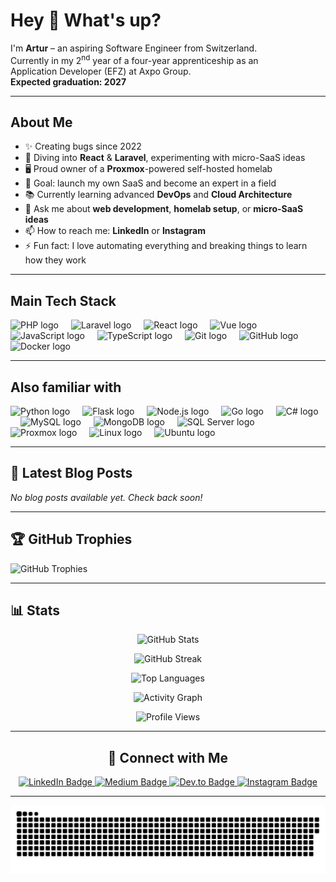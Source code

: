 <h1 align="left">Hey 👋 What's up?</h1>

<p align="left">
  I'm <strong>Artur</strong> – an aspiring Software Engineer from Switzerland.<br>
  Currently in my 2<sup>nd</sup> year of a four-year apprenticeship as an Application&nbsp;Developer&nbsp;(EFZ) at Axpo Group.<br>
  <strong>Expected graduation: 2027</strong>
</p>

---

<h2 align="left">About&nbsp;Me</h2>

- ✨ Creating bugs since 2022  
- 🔧 Diving into **React** & **Laravel**, experimenting with micro-SaaS ideas  
- 🖥️ Proud owner of a **Proxmox**-powered self-hosted homelab  
- 🎯 Goal: launch my own SaaS and become an expert in a field  
- 📚 Currently learning advanced **DevOps** and **Cloud Architecture**  
- 💬 Ask me about **web development**, **homelab setup**, or **micro-SaaS ideas**  
- 📫 How to reach me: **LinkedIn** or **Instagram**  
- ⚡ Fun fact: I love automating everything and breaking things to learn how they work  

---

<h2 align="left">Main&nbsp;Tech&nbsp;Stack</h2>

<div align="left">
  <img src="https://cdn.jsdelivr.net/gh/devicons/devicon/icons/php/php-original.svg" height="40" alt="PHP logo" />
  <img width="12" />
  <img src="https://cdn.jsdelivr.net/gh/devicons/devicon/icons/laravel/laravel-plain.svg" height="40" alt="Laravel logo" />
  <img width="12" />
  <img src="https://cdn.jsdelivr.net/gh/devicons/devicon/icons/react/react-original.svg" height="40" alt="React logo" />
  <img width="12" />
  <img src="https://cdn.jsdelivr.net/gh/devicons/devicon/icons/vuejs/vuejs-original.svg" height="40" alt="Vue logo" />
  <img width="12" />
  <img src="https://cdn.jsdelivr.net/gh/devicons/devicon/icons/javascript/javascript-original.svg" height="40" alt="JavaScript logo" />
  <img width="12" />
  <img src="https://cdn.jsdelivr.net/gh/devicons/devicon/icons/typescript/typescript-original.svg" height="40" alt="TypeScript logo" />
  <img width="12" />
  <img src="https://cdn.jsdelivr.net/gh/devicons/devicon/icons/git/git-original.svg" height="40" alt="Git logo" />
  <img width="12" />
  <img src="https://cdn.jsdelivr.net/gh/devicons/devicon/icons/github/github-original.svg" height="40" alt="GitHub logo" />
  <img width="12" />
  <img src="https://cdn.jsdelivr.net/gh/devicons/devicon/icons/docker/docker-original.svg" height="40" alt="Docker logo" />
</div>

---

<h2 align="left">Also&nbsp;familiar&nbsp;with</h2>

<div align="left">
  <img src="https://cdn.jsdelivr.net/gh/devicons/devicon/icons/python/python-original.svg" height="40" alt="Python logo" />
  <img width="12" />
  <img src="https://cdn.jsdelivr.net/gh/devicons/devicon/icons/flask/flask-original.svg" height="40" alt="Flask logo" />
  <img width="12" />
  <img src="https://cdn.jsdelivr.net/gh/devicons/devicon/icons/nodejs/nodejs-original.svg" height="40" alt="Node.js logo" />
  <img width="12" />
  <img src="https://cdn.jsdelivr.net/gh/devicons/devicon/icons/go/go-original-wordmark.svg" height="40" alt="Go logo" />
  <img width="12" />
  <img src="https://cdn.jsdelivr.net/gh/devicons/devicon/icons/csharp/csharp-original.svg" height="40" alt="C# logo" />
  <img width="12" />
  <img src="https://cdn.jsdelivr.net/gh/devicons/devicon/icons/mysql/mysql-original.svg" height="40" alt="MySQL logo" />
  <img width="12" />
  <img src="https://cdn.jsdelivr.net/gh/devicons/devicon/icons/mongodb/mongodb-original.svg" height="40" alt="MongoDB logo" />
  <img width="12" />
  <img src="https://cdn.jsdelivr.net/gh/devicons/devicon/icons/microsoftsqlserver/microsoftsqlserver-plain.svg" height="40" alt="SQL Server logo" />
  <img width="12" />
  <img src="https://www.svgrepo.com/show/342139/proxmox.svg" height="40" alt="Proxmox logo" />
  <img width="12" />
  <img src="https://cdn.jsdelivr.net/gh/devicons/devicon/icons/linux/linux-original.svg" height="40" alt="Linux logo" />
  <img width="12" />
  <img src="https://cdn.jsdelivr.net/gh/devicons/devicon/icons/ubuntu/ubuntu-plain.svg" height="40" alt="Ubuntu logo" />
</div>

---

<h2 align="left">📝 Latest Blog Posts</h2>

<!-- BLOG-POST-LIST:START -->
*No blog posts available yet. Check back soon!*
<!-- BLOG-POST-LIST:END -->


---

<h2 align="left">🏆 GitHub Trophies</h2>

<p align="left">
  <img src="https://github-profile-trophy.vercel.app/?username=arturict&theme=darkhub&no-bg=true&margin-w=15" alt="GitHub Trophies" />
</p>

---

<h2 align="left">📊 Stats</h2>

<p align="center">
  <img src="https://github-readme-stats.vercel.app/api?username=arturict&show_icons=true&theme=tokyonight&hide_border=true" alt="GitHub Stats" />
</p>

<p align="center">
  <img src="https://github-readme-streak-stats.herokuapp.com/?user=arturict&theme=tokyonight&hide_border=true" alt="GitHub Streak" />
</p>

<p align="center">
  <img src="https://github-readme-stats.vercel.app/api/top-langs/?username=arturict&layout=compact&theme=tokyonight&hide_border=true" alt="Top Languages" />
</p>

<p align="center">
  <img src="https://github-readme-activity-graph.vercel.app/graph?username=arturict&theme=tokyo-night&hide_border=true" alt="Activity Graph" />
</p>

<p align="center">
  <img src="https://komarev.com/ghpvc/?username=arturict&label=Profile%20views&color=0e75b6&style=flat" alt="Profile Views" />
</p>

---

<div align="center">
  <h2>🔗 Connect with Me</h2>
  <p>
    <a href="https://www.linkedin.com/in/artur-ferreira-5a5baa289/" target="_blank">
      <img src="https://img.shields.io/badge/LinkedIn-blue?logo=linkedin&style=for-the-badge" alt="LinkedIn Badge" />
    </a>
    <a href="https://medium.com/@arturict" target="_blank">
      <img src="https://img.shields.io/badge/Medium-black?logo=medium&style=for-the-badge" alt="Medium Badge" />
    </a>
    <a href="https://dev.to/arturict" target="_blank">
      <img src="https://img.shields.io/badge/Dev.to-black?logo=dev.to&style=for-the-badge" alt="Dev.to Badge" />
    </a>
    <a href="https://www.instagram.com/its.artur07" target="_blank">
      <img src="https://img.shields.io/badge/Instagram-E4405F?logo=instagram&style=for-the-badge" alt="Instagram Badge" />
    </a>
  </p>
</div>



---

<!-- 🐍 GitHub Contribution Snake -->
<picture>
  <source media="(prefers-color-scheme: dark)" srcset="https://raw.githubusercontent.com/arturict/arturict/output/github-snake-dark.svg" />
  <source media="(prefers-color-scheme: light)" srcset="https://raw.githubusercontent.com/arturict/arturict/output/github-snake.svg" />
  <img alt="github-snake" src="https://raw.githubusercontent.com/arturict/arturict/output/github-snake.svg" />
</picture>

